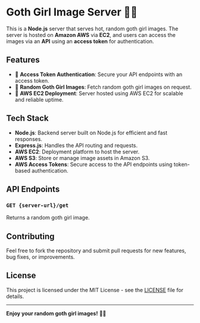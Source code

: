 # Goth Girl Image Server 🎃🖤

This is a **Node.js** server that serves hot, random goth girl images. The server is hosted on **Amazon AWS** via **EC2**, and users can access the images via an **API** using an **access token** for authentication.

## Features

- 🔑 **Access Token Authentication**: Secure your API endpoints with an access token.
- 📸 **Random Goth Girl Images**: Fetch random goth girl images on request.
- 🚀 **AWS EC2 Deployment**: Server hosted using AWS EC2 for scalable and reliable uptime.

## Tech Stack

- **Node.js**: Backend server built on Node.js for efficient and fast responses.
- **Express.js**: Handles the API routing and requests.
- **AWS EC2**: Deployment platform to host the server.
- **AWS S3**: Store or manage image assets in Amazon S3.
- **AWS Access Tokens**: Secure access to the API endpoints using token-based authentication.

## API Endpoints

### `GET {server-url}/get`

Returns a random goth girl image.

## Contributing

Feel free to fork the repository and submit pull requests for new features, bug fixes, or improvements.

## License

This project is licensed under the MIT License - see the [LICENSE](LICENSE) file for details.

---

**Enjoy your random goth girl images!** 🎃🖤
